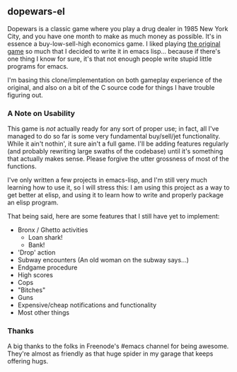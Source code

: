 ## dopewars-el

Dopewars is a classic game where you play a drug dealer in 1985 New York
City, and you have one month to make as much money as possible. It's in
essence a buy-low-sell-high economics game. I liked
playing [the original game](https://dopewars.sourceforge.io/) so much that I
decided to write it in emacs lisp... because if there's one thing I know for
sure, it's that not enough people write stupid little programs for emacs.

I'm basing this clone/implementation on both gameplay experience of the
original, and also on a bit of the C source code for things I have trouble
figuring out.

### A Note on Usability

This game is *not* actually ready for any sort of proper use; in fact, all
I've managed to do so far is some very fundamental buy/sell/jet
functionality. While it ain't nothin', it sure ain't a full game. I'll be
adding features regularly (and probably rewriting large swaths of the
codebase) until it's something that actually makes sense. Please forgive the
utter grossness of most of the functions.

I've only written a few projects in emacs-lisp, and I'm still very much
learning how to use it, so I will stress this: I am using this project as a
way to get better at elisp, and using it to learn how to write and properly
package an elisp program.

That being said, here are some features that I still have yet to implement:

* Bronx / Ghetto activities
  * Loan shark!
  * Bank!
* 'Drop' action
* Subway encounters (An old woman on the subway says...)
* Endgame procedure
* High scores
* Cops
* "Bitches"
* Guns
* Expensive/cheap notifications and functionality
* Most other things

### Thanks

A big thanks to the folks in Freenode's #emacs channel for being awesome.
They're almost as friendly as that huge spider in my garage that keeps
offering hugs.
